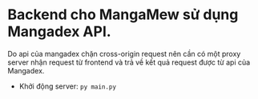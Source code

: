 # Backend cho MangaMew sử dụng Mangadex API.
Do api của mangadex chặn cross-origin request nên cần có một proxy server nhận request từ frontend và trả về kết quả request được từ api của Mangadex. 
- Khởi động server: `py main.py`